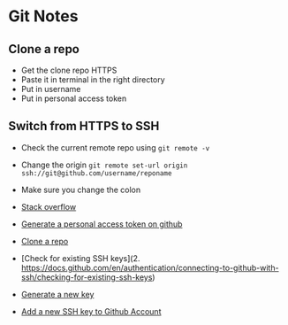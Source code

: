 # Git Notes

## Clone a repo

* Get the clone repo HTTPS
* Paste it in terminal in the right directory
* Put in username
* Put in personal access token

## Switch from HTTPS to SSH

* Check the current remote repo using `git remote -v`
* Change the origin `git remote set-url origin ssh://git@github.com/username/reponame`
* Make sure you change the colon
* [Stack overflow](https://stackoverflow.com/questions/17580261/authentication-failure-on-github-even-after-adding-ssh-key)

* [Generate a personal access token on github](https://docs.catalyst.zoho.com/en/tutorials/githubbot/java/generate-personal-access-token/)
* [Clone a repo](https://docs.github.com/en/repositories/creating-and-managing-repositories/cloning-a-repository)
* [Check for existing SSH keys](2. https://docs.github.com/en/authentication/connecting-to-github-with-ssh/checking-for-existing-ssh-keys)
* [Generate a new key](https://docs.github.com/en/authentication/connecting-to-github-with-ssh/generating-a-new-ssh-key-and-adding-it-to-the-ssh-agent)
* [Add a new SSH key to Github Account](https://docs.github.com/en/authentication/connecting-to-github-with-ssh/adding-a-new-ssh-key-to-your-github-account)
